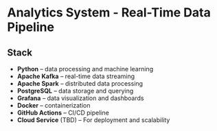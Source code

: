 # Analytics System - Real-Time Data Pipeline
## Stack

- **Python** – data processing and machine learning
- **Apache Kafka** – real-time data streaming
- **Apache Spark** – distributed data processing
- **PostgreSQL** – data storage and querying
- **Grafana** – data visualization and dashboards
- **Docker** – containerization
- **GitHub Actions** – CI/CD pipeline
- **Cloud Service** (TBD) – For deployment and scalability
